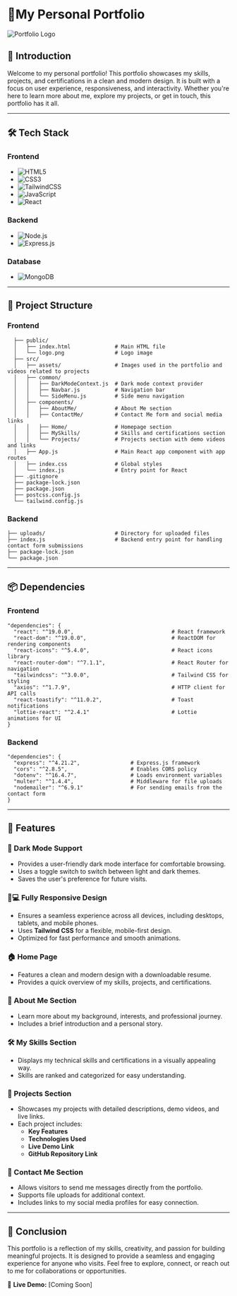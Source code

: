 # 📁My Personal Portfolio

![Portfolio Logo](public/logo.png)

## 🚀 Introduction
Welcome to my personal portfolio! This portfolio showcases my skills, projects, and certifications in a clean and modern design. It is built with a focus on user experience, responsiveness, and interactivity. Whether you're here to learn more about me, explore my projects, or get in touch, this portfolio has it all.

---

## 🛠 Tech Stack

### Frontend
- ![HTML5](https://img.shields.io/badge/HTML5-E34F26?style=for-the-badge&logo=html5&logoColor=white)
- ![CSS3](https://img.shields.io/badge/CSS3-1572B6?style=for-the-badge&logo=css3&logoColor=white)
- ![TailwindCSS](https://img.shields.io/badge/TailwindCSS-38B2AC?style=for-the-badge&logo=tailwindcss&logoColor=white)
- ![JavaScript](https://img.shields.io/badge/JavaScript-F7DF1E?style=for-the-badge&logo=javascript&logoColor=black)
- ![React](https://img.shields.io/badge/ReactJS-61DAFB?style=for-the-badge&logo=react&logoColor=black)

### Backend
- ![Node.js](https://img.shields.io/badge/Node.js-339933?style=for-the-badge&logo=node.js&logoColor=white)
- ![Express.js](https://img.shields.io/badge/Express.js-000000?style=for-the-badge&logo=express&logoColor=white)

### Database
- ![MongoDB](https://img.shields.io/badge/MongoDB-47A248?style=for-the-badge&logo=mongodb&logoColor=white)

---

## 📁 Project Structure

### Frontend
```
  ├── public/
  │   ├── index.html              # Main HTML file
  │   └── logo.png                # Logo image 
  ├── src/
  │   ├── assets/                 # Images used in the portfolio and videos related to projects        
  │   ├── common/
  │   │   ├── DarkModeContext.js  # Dark mode context provider 
  │   │   ├── Navbar.js           # Navigation bar
  │   │   └── SideMenu.js         # Side menu navigation
  │   ├── components/
  │   │   ├── AboutMe/            # About Me section
  │   │   ├── ContactMe/          # Contact Me form and social media links
  │   │   ├── Home/               # Homepage section
  │   │   ├── MySkills/           # Skills and certifications section
  │   │   └── Projects/           # Projects section with demo videos and links
  │   ├── App.js                  # Main React app component with app routes
  │   ├── index.css               # Global styles 
  │   └── index.js                # Entry point for React
  ├── .gitignore
  ├── package-lock.json
  ├── package.json
  ├── postcss.config.js
  └── tailwind.config.js
```

### Backend
```
├── uploads/                      # Directory for uploaded files
├── index.js                      # Backend entry point for handling contact form submissions
├── package-lock.json 
└── package.json
```
---

## 📦 Dependencies

### Frontend
```
"dependencies": {
  "react": "^19.0.0",                               # React framework
  "react-dom": "^19.0.0",                           # ReactDOM for rendering components
  "react-icons": "^5.4.0",                          # React icons library
  "react-router-dom": "^7.1.1",                     # React Router for navigation
  "tailwindcss": "^3.0.0",                          # Tailwind CSS for styling
  "axios": "^1.7.9",                                # HTTP client for API calls
  "react-toastify": "^11.0.2",                      # Toast notifications
  "lottie-react": "^2.4.1"                          # Lottie animations for UI
}
```

### Backend
```
"dependencies": {
  "express": "^4.21.2",                # Express.js framework
  "cors": "^2.8.5",                    # Enables CORS policy 
  "dotenv": "^16.4.7",                 # Loads environment variables
  "multer": "^1.4.4",                  # Middleware for file uploads
  "nodemailer": "^6.9.1"               # For sending emails from the contact form
}
```
---

## 🎯 Features

### 🌙 Dark Mode Support  
- Provides a user-friendly dark mode interface for comfortable browsing.  
- Uses a toggle switch to switch between light and dark themes.  
- Saves the user's preference for future visits.  

### 📱💻 Fully Responsive Design  
- Ensures a seamless experience across all devices, including desktops, tablets, and mobile phones.  
- Uses **Tailwind CSS** for a flexible, mobile-first design.  
- Optimized for fast performance and smooth animations.  

### 🏠 Home Page  
- Features a clean and modern design with a downloadable resume.  
- Provides a quick overview of my skills, projects, and certifications.  

### 👤 About Me Section  
- Learn more about my background, interests, and professional journey.  
- Includes a brief introduction and a personal story.  

### 🛠️ My Skills Section  
- Displays my technical skills and certifications in a visually appealing way.  
- Skills are ranked and categorized for easy understanding.  

### 🚀 Projects Section  
- Showcases my projects with detailed descriptions, demo videos, and live links.  
- Each project includes:  
  - **Key Features**  
  - **Technologies Used**  
  - **Live Demo Link**  
  - **GitHub Repository Link**  

### 📧 Contact Me Section  
- Allows visitors to send me messages directly from the portfolio.  
- Supports file uploads for additional context.  
- Includes links to my social media profiles for easy connection.  

---

## 🎉 Conclusion
This portfolio is a reflection of my skills, creativity, and passion for building meaningful projects. It is designed to provide a seamless and engaging experience for anyone who visits. Feel free to explore, connect, or reach out to me for collaborations or opportunities.


🔗 **Live Demo:** [Coming Soon]
